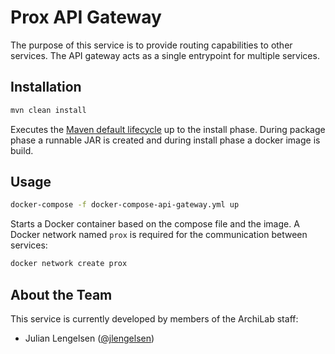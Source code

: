 # Prox API Gateway

The purpose of this service is to provide routing capabilities to other services. The API gateway
acts as a single entrypoint for multiple services.

## Installation

```bash
mvn clean install
```

Executes the
[Maven default lifecycle](https://maven.apache.org/guides/introduction/introduction-to-the-lifecycle.html)
up to the install phase. During package phase a runnable JAR is created and during install phase a
docker image is build.

## Usage

```bash
docker-compose -f docker-compose-api-gateway.yml up
```

Starts a Docker container based on the compose file and the image. A Docker network named `prox` is
required for the communication between services:

```bash
docker network create prox
```

## About the Team

This service is currently developed by members of the ArchiLab staff:

- Julian Lengelsen ([@jlengelsen](https://github.com/jlengelsen))
